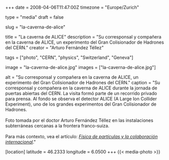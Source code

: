 +++
date = 2008-04-06T11:47:00Z
timezone = "Europe/Zurich"

type = "media"
draft = false

slug = "la-caverna-de-alice"

title = "La caverna de ALICE"
description = "Su corresponsal y compañera en la caverna de ALICE, un experimento del Gran Colisionador de Hadrones del CERN."
creator = "Arturo Fernández Téllez"

tags = ["photo", "CERN", "physics", "Switzerland", "Geneva"]

image = "la-caverna-de-alice.jpg"
images = ["la-caverna-de-alice.jpg"]

alt = "Su corresponsal y compañera en la caverna de ALICE, un experimento del Gran Colisionador de Hadrones del CERN."
caption = "Su corresponsal y compañera en la caverna de ALICE durante la jornada de puertas abiertas del CERN. La visita formó parte de un recorrido privado para prensa. Al fondo se observa el detector ALICE (A Large Ion Collider Experiment), uno de los grandes experimentos del Gran Colisionador de Hadrones.<br><br>Foto tomada por el doctor Arturo Fernández Téllez en las instalaciones subterráneas cercanas a la frontera franco-suiza.<br><br>Para más contexto, vea el artículo: [*Física de partículas y la colaboración internacional*](https://sanfranciscan.org/2008/04/10/fisica-de-particulas-y-la-colaboracion-internacional/)."

[location]
latitude = 46.2333
longitude = 6.0500
+++
{{< media-photo >}}